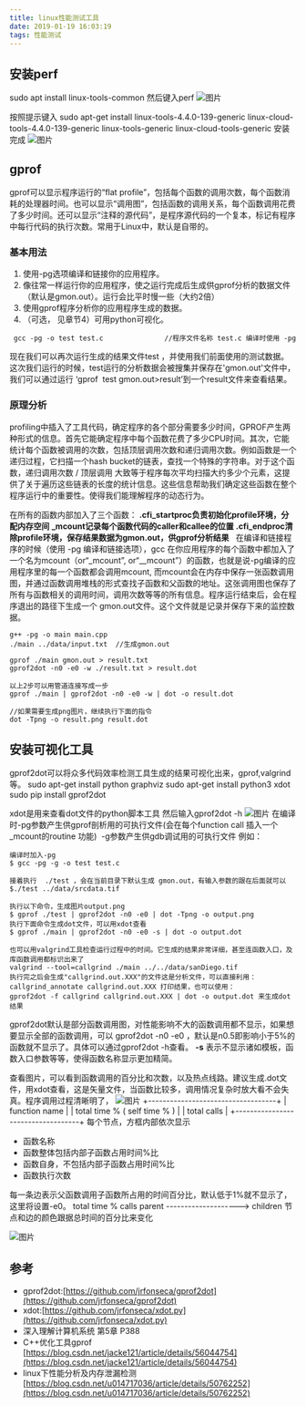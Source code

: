 ```yaml
---
title: linux性能测试工具
date: 2019-01-19 16:03:19
tags: 性能测试
---
```


## 安装perf
sudo apt install linux-tools-common
然后键入perf
![图片](1.png)

<!--more-->

按照提示键入
sudo apt-get install linux-tools-4.4.0-139-generic linux-cloud-tools-4.4.0-139-generic linux-tools-generic linux-cloud-tools-generic
安装完成
![图片](2.png)

## gprof
gprof可以显示程序运行的“flat profile”，包括每个函数的调用次数，每个函数消耗的处理器时间。也可以显示“调用图”，包括函数的调用关系，每个函数调用花费了多少时间。还可以显示“注释的源代码”，是程序源代码的一个复本，标记有程序中每行代码的执行次数。常用于Linux中，默认是自带的。
### 基本用法
1. 使用-pg选项编译和链接你的应用程序。
2. 像往常一样运行你的应用程序，使之运行完成后生成供gprof分析的数据文件（默认是gmon.out）。运行会比平时慢一些（大约2倍）
3. 使用gprof程序分析你的应用程序生成的数据。
4. （可选， 见章节4）可用python可视化。
```
 gcc -pg -o test test.c               //程序文件名称 test.c 编译时使用 -pg
```
现在我们可以再次运行生成的结果文件test ，并使用我们前面使用的测试数据。这次我们运行的时候，test运行的分析数据会被搜集并保存在'gmon.out'文件中，我们可以通过运行 ‘gprof  test gmon.out>result’到一个result文件来查看结果。
### 原理分析
profiling中插入了工具代码，确定程序的各个部分需要多少时间，GPROF产生两种形式的信息。首先它能确定程序中每个函数花费了多少CPU时间。其次，它能统计每个函数被调用的次数，包括顶层调用次数和递归调用次数。例如函数是一个递归过程，它扫描一个hash bucket的链表，查找一个特殊的字符串。对于这个函数，递归调用次数 / 顶层调用 大致等于程序每次平均扫描大约多少个元素，这提供了关于遍历这些链表的长度的统计信息。这些信息帮助我们确定这些函数在整个程序运行中的重要性。使得我们能理解程序的动态行为。

在所有的函数内部加入了三个函数：
**.cfi_startproc负责初始化profile环境，分配内存空间**
**_mcount记录每个函数代码的caller和callee的位置**
**.cfi_endproc清除profile环境，保存结果数据为gmon.out，供gprof分析结果**
 
在编译和链接程序的时候（使用 -pg 编译和链接选项），gcc 在你应用程序的每个函数中都加入了一个名为mcount（or“_mcount”, or“__mcount”）的函数，也就是说-pg编译的应用程序里的每一个函数都会调用mcount, 而mcount会在内存中保存一张函数调用图，并通过函数调用堆栈的形式查找子函数和父函数的地址。这张调用图也保存了所有与函数相关的调用时间，调用次数等等的所有信息。程序运行结束后，会在程序退出的路径下生成一个 gmon.out文件。这个文件就是记录并保存下来的监控数据。
```
g++ -pg -o main main.cpp
./main ../data/input.txt  //生成gmon.out

gprof ./main gmon.out > result.txt
gprof2dot -n0 -e0 -w ./result.txt > result.dot

以上2步可以用管道连接写成一步
gprof ./main | gprof2dot -n0 -e0 -w | dot -o result.dot

//如果需要生成png图片，继续执行下面的指令
dot -Tpng -o result.png result.dot  
```

## 安装可视化工具
gprof2dot可以将众多代码效率检测工具生成的结果可视化出来，gprof,valgrind等。
sudo apt-get install python graphviz
sudo apt-get install python3 xdot
sudo pip install gprof2dot

xdot是用来查看dot文件的python脚本工具
然后输入gprof2dot -h
![图片](3.png)
在编译时-pg参数产生供gprof剖析用的可执行文件(会在每个function call 插入一个_mcount的routine 功能)  -g参数产生供gdb调试用的可执行文件
例如：
```
编译时加入-pg
$ gcc -pg -g -o test test.c

接着执行  ./test ，会在当前目录下默认生成 gmon.out，有输入参数的跟在后面就可以
$./test ../data/srcdata.tif

执行以下命令，生成图片output.png
$ gprof ./test | gprof2dot -n0 -e0 | dot -Tpng -o output.png
执行下面命令生成dot文件，可以用xdot查看
$ gprof ./main | gprof2dot -n0 -e0 -s | dot -o output.dot
```

```
也可以用valgrind工具检查运行过程中的时间。它生成的结果非常详细，甚至连函数入口，及库函数调用都标识出来了
valgrind --tool=callgrind ./main ../../data/sanDiego.tif
执行完之后会生成"callgrind.out.XXX"的文件这是分析文件，可以直接利用：callgrind_annotate callgrind.out.XXX 打印结果，也可以使用：
gprof2dot -f callgrind callgrind.out.XXX | dot -o output.dot 来生成dot结果
```
gprof2dot默认是部分函数调用图，对性能影响不大的函数调用都不显示，如果想要显示全部的函数调用，可以 gprof2dot -n0 -e0 ，默认是n0.5即影响小于5%的函数就不显示了。具体可以通过gprof2dot -h查看。
**-s** 表示不显示诸如模板，函数入口参数等等，使得函数名称显示更加精简。

查看图片，可以看到函数调用的百分比和次数，以及热点线路。建议生成.dot文件，用xdot查看，这是矢量文件，当函数比较多，调用情况复杂时放大看不会失真。程序调用过程清晰明了，
![图片](4.png)
+-----------------------------------+
|          function name           |
| total time % ( self time % ) |
|            total calls                 |
+-----------------------------------+
每个节点，方框内部依次显示
* 函数名称
* 函数整体包括内部子函数占用时间%比
* 函数自身，不包括内部子函数占用时间%比
* 函数执行次数

每一条边表示父函数调用子函数所占用的时间百分比，默认低于1%就不显示了，这里将设置-e0。
           total time %
              calls
parent --------------------> children
节点和边的颜色跟据总时间的百分比来变化

![图片](5.png)
## 参考
* gprof2dot:[https://github.com/jrfonseca/gprof2dot](https://github.com/jrfonseca/gprof2dot)
* xdot:[https://github.com/jrfonseca/xdot.py](https://github.com/jrfonseca/xdot.py)
* 深入理解计算机系统 第5章 P388
* C++优化工具gprof [https://blog.csdn.net/jacke121/article/details/56044754](https://blog.csdn.net/jacke121/article/details/56044754)
* linux下性能分析及内存泄漏检测[https://blog.csdn.net/u014717036/article/details/50762252](https://blog.csdn.net/u014717036/article/details/50762252)

